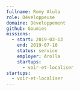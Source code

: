 ```yaml
---
fullname: Romy Alula
role: Développeuse
domaine: Développement
github: Goumies
missions:
  - start: 2019-03-13
    end: 2019-07-10
    status: service
    employer: Arolla
    startups:
      - voir-et-localiser
startups:
  - voir-et-localiser
---
```

